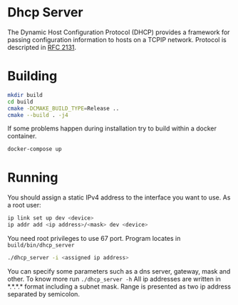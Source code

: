 # Dhcp Server

The Dynamic Host Configuration Protocol (DHCP) provides a framework
for passing configuration information to hosts on a TCPIP network.
Protocol is descripted in [RFC 2131](https://tools.ietf.org/html/rfc2131).

# Building
```bash
mkdir build
cd build
cmake -DCMAKE_BUILD_TYPE=Release ..
cmake --build . -j4
```

If some problems happen during installation try to build within a docker container.
```bash
docker-compose up
```

# Running
You should assign a static IPv4 address to the interface you want to use.
As a root user:
```bash
ip link set up dev <device>
ip addr add <ip address>/<mask> dev <device>
```

You need root privileges to use 67 port. Program locates in `build/bin/dhcp_server`
```bash
./dhcp_server -i <assigned ip address>
```
You can specify some parameters such as a dns server, gateway, mask and other.
To know more run `./dhcp_server -h`
All ip addresses are written in \*.\*.\*.\* format including a subnet mask.
Range is presented as two ip address separated by semicolon.
